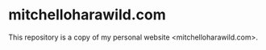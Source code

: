 mitchelloharawild.com
===============

This repository is a copy of my personal website <mitchelloharawild.com>.